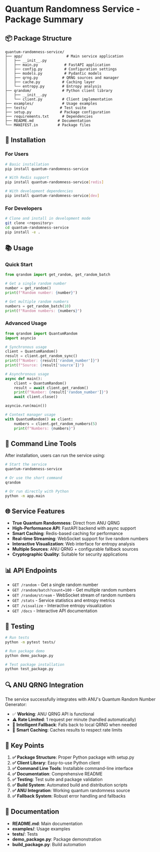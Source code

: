# Quantum Randomness Service - Package Summary

## 📦 Package Structure

```
quantum-randomness-service/
├── app/                    # Main service application
│   ├── __init__.py
│   ├── main.py            # FastAPI application
│   ├── config.py          # Configuration settings
│   ├── models.py          # Pydantic models
│   ├── qrng.py           # QRNG sources and manager
│   ├── cache.py          # Caching layer
│   └── entropy.py        # Entropy analysis
├── qrandom/              # Python client library
│   ├── __init__.py
│   └── client.py         # Client implementation
├── examples/             # Usage examples
├── tests/               # Test suite
├── setup.py             # Package configuration
├── requirements.txt      # Dependencies
├── README.md           # Documentation
└── MANIFEST.in         # Package files
```

## 🚀 Installation

### For Users

```bash
# Basic installation
pip install quantum-randomness-service

# With Redis support
pip install quantum-randomness-service[redis]

# With development dependencies
pip install quantum-randomness-service[dev]
```

### For Developers

```bash
# Clone and install in development mode
git clone <repository>
cd quantum-randomness-service
pip install -e .
```

## 📚 Usage

### Quick Start

```python
from qrandom import get_random, get_random_batch

# Get a single random number
number = get_random()
print(f"Random number: {number}")

# Get multiple random numbers
numbers = get_random_batch(10)
print(f"Random numbers: {numbers}")
```

### Advanced Usage

```python
from qrandom import QuantumRandom
import asyncio

# Synchronous usage
client = QuantumRandom()
result = client.get_random_sync()
print(f"Number: {result['random_number']}")
print(f"Source: {result['source']}")

# Asynchronous usage
async def main():
    client = QuantumRandom()
    result = await client.get_random()
    print(f"Number: {result['random_number']}")
    await client.close()

asyncio.run(main())

# Context manager usage
with QuantumRandom() as client:
    numbers = client.get_random_numbers(5)
    print(f"Numbers: {numbers}")
```

## 🔧 Command Line Tools

After installation, users can run the service using:

```bash
# Start the service
quantum-randomness-service

# Or use the short command
qrandom

# Or run directly with Python
python -m app.main
```

## 🌐 Service Features

- **True Quantum Randomness**: Direct from ANU QRNG
- **High-Performance API**: FastAPI backend with async support
- **Smart Caching**: Redis-based caching for performance
- **Real-time Streaming**: WebSocket support for live random numbers
- **Interactive Visualization**: Web interface for entropy analysis
- **Multiple Sources**: ANU QRNG + configurable fallback sources
- **Cryptographic Quality**: Suitable for security applications

## 📊 API Endpoints

- `GET /random` - Get a single random number
- `GET /random/batch?count=100` - Get multiple random numbers
- `GET /random/stream` - WebSocket stream of random numbers
- `GET /stats` - Service statistics and entropy metrics
- `GET /visualize` - Interactive entropy visualization
- `GET /docs` - Interactive API documentation

## 🧪 Testing


```bash
# Run tests
python -m pytest tests/

# Run package demo
python demo_package.py

# Test package installation
python test_package.py
```

## 🔍 ANU QRNG Integration

The service successfully integrates with ANU's Quantum Random Number Generator:

- ✅ **Working**: ANU QRNG API is functional
- ⚠️ **Rate Limited**: 1 request per minute (handled automatically)
- 🔄 **Intelligent Fallback**: Falls back to local QRNG when needed
- 💾 **Smart Caching**: Caches results to respect rate limits

## 🎯 Key Points

1. **✅ Package Structure**: Proper Python package with setup.py
2. **✅ Client Library**: Easy-to-use Python client
3. **✅ Command Line Tools**: Installable command-line interface
4. **✅ Documentation**: Comprehensive README 
5. **✅ Testing**: Test suite and package validation
6. **✅ Build System**: Automated build and distribution scripts
7. **✅ ANU Integration**: Working quantum randomness source
8. **✅ Fallback System**: Robust error handling and fallbacks

## 📖 Documentation

- **README.md**: Main documentation
- **examples/**: Usage examples
- **tests/**: Tests
- **demo_package.py**: Package demonstration
- **build_package.py**: Build automation

